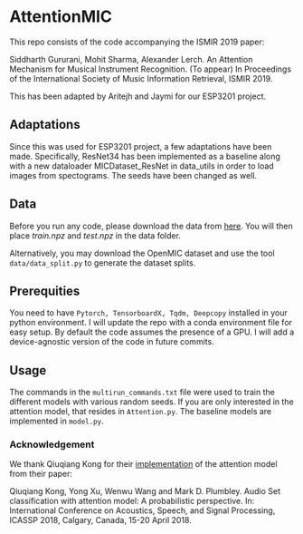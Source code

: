 # AttentionMIC

This repo consists of the code accompanying the ISMIR 2019 paper: 

Siddharth Gururani, Mohit Sharma, Alexander Lerch. An Attention Mechanism for Musical Instrument Recognition. (To appear) In Proceedings of the International Society of Music Information Retrieval, ISMIR 2019.

This has been adapted by Aritejh and Jaymi for our ESP3201 project.

## Adaptations
Since this was used for ESP3201 project, a few adaptations have been made. Specifically, ResNet34 has been implemented as a baseline along with a new dataloader MICDataset_ResNet in data_utils in order to load images from spectograms. The seeds have been changed as well.


## Data

Before you run any code, please download the data from [here](https://drive.google.com/open?id=1feFBcMAe80Qy_EAYhamxNTfW46ICfEOn
). You will then place *train.npz* and *test.npz* in the data folder.

Alternatively, you may download the OpenMIC dataset and use the tool `data/data_split.py` to generate the dataset splits.

## Prerequities

You need to have `Pytorch, TensorboardX, Tqdm, Deepcopy` installed in your python environment. I will update the repo with a conda environment file for easy setup.
By default the code assumes the presence of a GPU. I will add a device-agnostic version of the code in future commits.

## Usage

The commands in the `multirun_commands.txt` file were used to train the different models with various random seeds. If you are only interested in the attention model, that resides in `Attention.py`. The baseline models are implemented in `model.py`.

### Acknowledgement

We thank Qiuqiang Kong for their [implementation](https://github.com/qiuqiangkong/audioset_classification) of the attention model from their paper:

Qiuqiang Kong, Yong Xu, Wenwu Wang and Mark D. Plumbley. Audio Set classification with attention model: A probabilistic perspective. In: International Conference on Acoustics, Speech, and Signal Processing, ICASSP 2018, Calgary, Canada, 15-20 April 2018.
